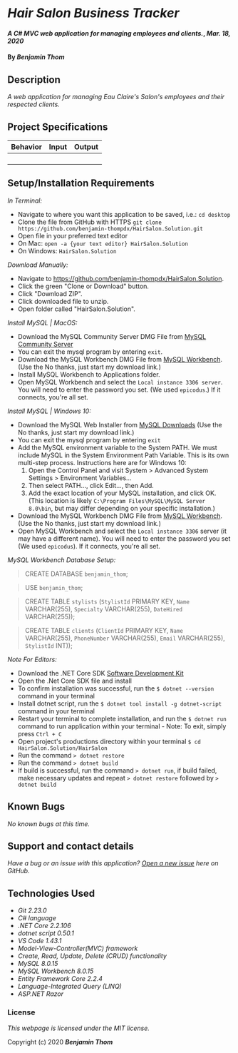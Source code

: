 # _Hair Salon Business Tracker_

#### _A C# MVC web application for managing employees and clients._, _Mar. 18, 2020_

#### By _**Benjamin Thom**_

## Description

_A web application for managing Eau Claire's Salon's employees and their respected clients._

## Project Specifications

| Behavior | Input | Output |
|---|:---:|:---:|
||||
||||
||||
||||

## Setup/Installation Requirements

_In Terminal:_

* Navigate to where you want this application to be saved, i.e.:
```cd desktop```
* Clone the file from GitHub with HTTPS
```git clone https://github.com/benjamin-thompdx/HairSalon.Solution.git```
* Open file in your preferred text editor
* On Mac: ```open -a {your text editor} HairSalon.Solution```
* On Windows: ```HairSalon.Solution```

_Download Manually:_

* Navigate to https://github.com/benjamin-thompdx/HairSalon.Solution.
* Click the green "Clone or Download" button.
* Click "Download ZIP".
* Click downloaded file to unzip.
* Open folder called "HairSalon.Solution".

_Install MySQL | MacOS:_

* Download the MySQL Community Server DMG File from [MySQL Community Server](https://dev.mysql.com/downloads/file/?id=484914)
* You can exit the mysql program by entering ```exit```.
* Download the MySQL Workbench DMG File from [MySQL Workbench](https://dev.mysql.com/downloads/file/?id=484391). (Use the No thanks, just start my download link.)
* Install MySQL Workbench to Applications folder.
* Open MySQL Workbench and select the ```Local instance 3306 server```. You will need to enter the password you set. (We used ```epicodus```.) If it connects, you're all set.

_Install MySQL | Windows 10:_

* Download the MySQL Web Installer from [MySQL Downloads](https://dev.mysql.com/downloads/file/?id=484919) (Use the No thanks, just start my download link.)
* You can exit the mysql program by entering ```exit```
* Add the MySQL environment variable to the System PATH. We must include MySQL in the System Environment Path Variable. This is its own multi-step process. Instructions here are for Windows 10:
  1. Open the Control Panel and visit System > Advanced System Settings > Environment Variables...
  2. Then select PATH..., click Edit..., then Add.
  3. Add the exact location of your MySQL installation, and click OK. (This location is likely ```C:\Program Files\MySQL\MySQL Server 8.0\bin```, but may differ depending on your specific installation.)
* Download the MySQL Workbench DMG File from [MySQL Workbench](https://dev.mysql.com/downloads/file/?id=484391). (Use the No thanks, just start my download link.)
* Open MySQL Workbench and select the ```Local instance 3306``` server (it may have a different name). You will need to enter the password you set (We used ```epicodus```). If it connects, you're all set.
 
 _MySQL Workbench Database Setup:_

  > CREATE DATABASE `benjamin_thom`;

  > USE `benjamin_thom`;
  
  > CREATE TABLE `stylists` (`StylistId` PRIMARY KEY, `Name` VARCHAR(255), `Specialty` VARCHAR(255), `DateHired` VARCHAR(255));

  > CREATE TABLE `clients` (`ClientId` PRIMARY KEY, `Name` VARCHAR(255), `PhoneNumber` VARCHAR(255), `Email` VARCHAR(255), `StylistId` INT));

_Note For Editors:_ 

* Download the .NET Core SDK [Software Development Kit](https://dotnet.microsoft.com/download)
* Open the .Net Core SDK file and install
* To confirm installation was successful, run the ```$ dotnet --version``` command in your terminal
* Install dotnet script, run the ```$ dotnet tool install -g dotnet-script``` command in your terminal
* Restart your terminal to complete installation, and run the ```$ dotnet run``` command to run application within your terminal - Note: To exit, simply press ```Ctrl + C```
* Open project's productions directory within your terminal ```$ cd HairSalon.Solution/HairSalon```
* Run the command ```> dotnet restore```
* Run the command ```> dotnet build``` 
* If build is successful, run the command ```> dotnet run```, if build failed, make necessary updates and repeat ```> dotnet restore``` followed by ```> dotnet build```

## Known Bugs

_No known bugs at this time._

## Support and contact details

_Have a bug or an issue with this application? [Open a new issue](https://github.com/benjamin-thompdx/HairSalon.Solution/issues) here on GitHub._

## Technologies Used

* _Git 2.23.0_
* _C# language_
* _.NET Core 2.2.106_
* _dotnet script 0.50.1_
* _VS Code 1.43.1_
* _Model-View-Controller(MVC) framework_
* _Create, Read, Update, Delete (CRUD) functionality_
* _MySQL 8.0.15_
* _MySQL Workbench 8.0.15_
* _Entity Framework Core 2.2.4_
* _Language-Integrated Query (LINQ)_
* _ASP.NET Razor_

### License

*This webpage is licensed under the MIT license.*

Copyright (c) 2020 **_Benjamin Thom_**